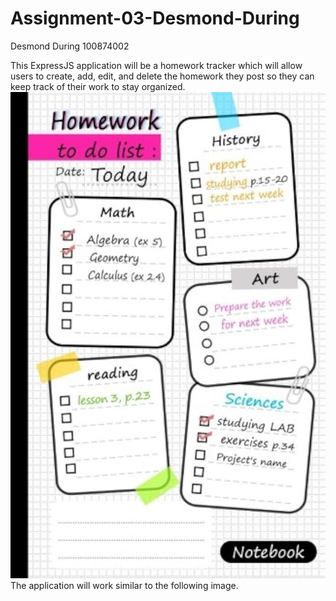 # Assignment-03-Desmond-During

Desmond During 100874002

This ExpressJS application will be a homework tracker which will allow users to create, add, edit, and delete the homework
they post so they can keep track of their work to stay organized. <br>
![Image of a homework to do list.](to_do_list.png) <br>
The application will work similar to the following image.